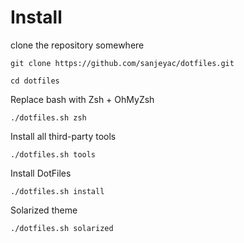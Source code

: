 # Install

clone the repository somewhere

`git clone https://github.com/sanjeyac/dotfiles.git`

`cd dotfiles`

Replace bash with Zsh + OhMyZsh

`./dotfiles.sh zsh`

Install all third-party tools

`./dotfiles.sh tools`

Install DotFiles

`./dotfiles.sh install`

Solarized theme

`./dotfiles.sh solarized`
